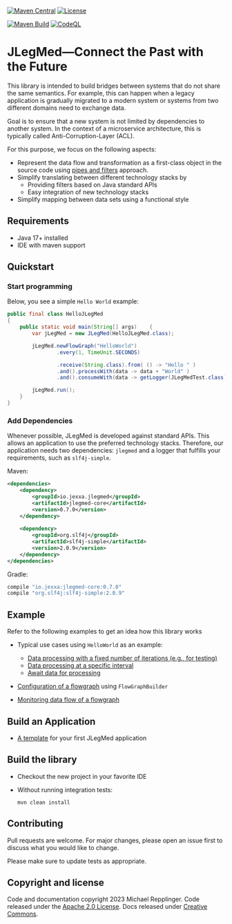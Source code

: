 [![Maven Central](https://img.shields.io/maven-central/v/io.jexxa.jlegmed/jlegmed-core)](https://maven-badges.herokuapp.com/maven-central/io.jexxa.jlegmed/jlegmed-core/) [![License](https://img.shields.io/badge/License-Apache%202.0-blue.svg)](https://opensource.org/licenses/Apache-2.0)

[![Maven Build](https://github.com/jexxa-projects/JLegMed/actions/workflows/mavenBuild.yml/badge.svg)](https://github.com/jexxa-projects/JLegMed/actions/workflows/mavenBuild.yml)
[![CodeQL](https://github.com/jexxa-projects/JLegMed/actions/workflows/codeql-analysis.yml/badge.svg)](https://github.com/jexxa-projects/JLegMed/actions/workflows/codeql-analysis.yml)
# JLegMed—Connect the Past with the Future

This library is intended to build bridges between systems that do not share the same semantics. 
For example, this can happen when a legacy application is gradually migrated to a modern system or
systems from two different domains need to exchange data. 

Goal is to ensure that a new system is not limited by dependencies to another system. 
In the context of a microservice architecture, this is typically called Anti-Corruption-Layer (ACL).   

For this purpose, we focus on the following aspects:  
* Represent the data flow and transformation as a first-class object in the source code using [pipes and filters](https://learn.microsoft.com/en-us/azure/architecture/patterns/pipes-and-filters) approach.
* Simplify translating between different technology stacks by 
  * Providing filters based on Java standard APIs
  * Easy integration of new technology stacks   
* Simplify mapping between data sets using a functional style 


## Requirements

*   Java 17+ installed
*   IDE with maven support 


## Quickstart

### Start programming

Below, you see a simple ``Hello World`` example:

```java     
public final class HelloJLegMed
{
    public static void main(String[] args)    {
        var jLegMed = new JLegMed(HelloJLegMed.class);

        jLegMed.newFlowGraph("HelloWorld")
                .every(1, TimeUnit.SECONDS)

                .receive(String.class).from( () -> "Hello " )
                .and().processWith(data -> data + "World" )
                .and().consumeWith(data -> getLogger(JLegMedTest.class).info(data));

        jLegMed.run();
    }
}
```    

### Add Dependencies
Whenever possible, JLegMed is developed against standard APIs. This allows an application to use the preferred
technology stacks. Therefore, our application needs two dependencies: `jlegmed` and a logger that fulfills
your requirements, such as `slf4j-simple`.

Maven:
```xml
<dependencies>
    <dependency>
        <groupId>io.jexxa.jlegmed</groupId>
        <artifactId>jlegmed-core</artifactId>
        <version>0.7.0</version>
    </dependency>
    
    <dependency>
        <groupId>org.slf4j</groupId>
        <artifactId>slf4j-simple</artifactId>
        <version>2.0.9</version>
    </dependency>
</dependencies>
```

Gradle:

```groovy
compile "io.jexxa:jlegmed-core:0.7.0"
compile "org.slf4j:slf4j-simple:2.0.9"
``` 

## Example 

Refer to the following examples to get an idea how this library works
* Typical use cases using `HelloWorld` as an example:
  * [Data processing with a fixed number of iterations (e.g., for testing)](jlegmed-core/src/test/java/io/jexxa/jlegmed/core/flowgraph/RepeatFlowGraphTest.java)
  * [Data processing at a specific interval](jlegmed-core/src/test/java/io/jexxa/jlegmed/core/flowgraph/ReceiveFlowGraphTest.java) 
  * [Await data for processing](jlegmed-core/src/test/java/io/jexxa/jlegmed/core/flowgraph/AwaitFlowGraphTest.java)

* [Configuration of a flowgraph](jlegmed-core/src/test/java/io/jexxa/jlegmed/core/flowgraph/FlowGraphConfigurationTest.java) using `FlowGraphBuilder`
* [Monitoring data flow of a flowgraph](jlegmed-core/src/test/java/io/jexxa/jlegmed/plugins/monitor/FlowGraphMonitorTest.java)

## Build an Application  
* [A template](https://github.com/jexxa-projects/JexxaArchetypes) for your first JLegMed application

## Build the library

*   Checkout the new project in your favorite IDE

*   Without running integration tests:
    ```shell
    mvn clean install 
    ```
    
## Contributing

Pull requests are welcome. For major changes, please open an issue first to discuss what you would like to change.

Please make sure to update tests as appropriate.

## Copyright and license

Code and documentation copyright 2023 Michael Repplinger. Code released under the [Apache 2.0 License](LICENSE). Docs released under [Creative Commons](https://creativecommons.org/licenses/by/3.0/).
